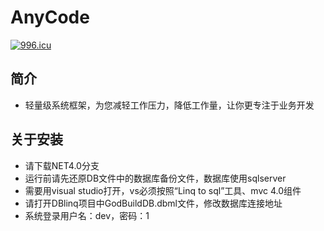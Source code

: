 # AnyCode
[![996.icu](https://img.shields.io/badge/link-996.icu-red.svg)](https://996.icu)
## 简介
* 轻量级系统框架，为您减轻工作压力，降低工作量，让你更专注于业务开发
## 关于安装 
* 请下载NET4.0分支   
* 运行前请先还原DB文件中的数据库备份文件，数据库使用sqlserver
* 需要用visual studio打开，vs必须按照“Linq to sql”工具、mvc 4.0组件   
* 请打开DBlinq项目中GodBuildDB.dbml文件，修改数据库连接地址
* 系统登录用户名：dev，密码：1
